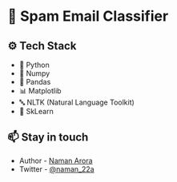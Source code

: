 # 📨 Spam Email Classifier

## ⚙️ Tech Stack

-   🐍 Python
-   🔢 Numpy
-   🐼 Pandas
-   📊 Matplotlib
-   🔤 NLTK (Natural Language Toolkit)
-   📖 SkLearn

## 📫 Stay in touch

-   Author - [Naman Arora](https://namanarora.xyz)
-   Twitter - [@naman_22a](https://twitter.com/naman_22a)
